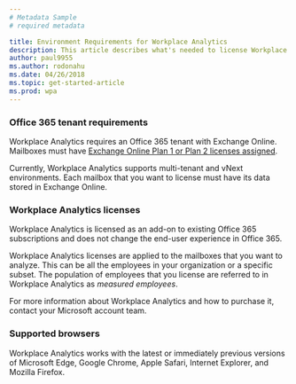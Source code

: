 ```yaml
---
# Metadata Sample
# required metadata

title: Environment Requirements for Workplace Analytics 
description: This article describes what's needed to license Workplace Analytics.
author: paul9955
ms.author: rodonahu
ms.date: 04/26/2018
ms.topic: get-started-article
ms.prod: wpa
---
```


### Office 365 tenant requirements 
Workplace Analytics requires an Office 365 tenant with Exchange Online.  Mailboxes must have [Exchange Online Plan 1 or Plan 2 licenses assigned](https://products.office.com/en-us/exchange/compare-microsoft-exchange-online-plans).

Currently, Workplace Analytics supports multi-tenant and vNext environments. Each mailbox that you want to license must have its data stored in Exchange Online. 

### Workplace Analytics licenses
Workplace Analytics is licensed as an add-on to existing Office 365 subscriptions and does not change the end-user experience in Office 365. 

Workplace Analytics licenses are applied to the mailboxes that you want to analyze. This can be all the employees in your organization or a specific subset. The population of employees that you license are referred to in Workplace Analytics as _measured employees_. 

For more information about Workplace Analytics and how to purchase it, contact your Microsoft account team. 

### Supported browsers
Workplace Analytics works with the latest or immediately previous versions of Microsoft Edge, Google Chrome, Apple Safari, Internet Explorer, and Mozilla Firefox.
